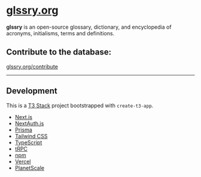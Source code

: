 # [glssry.org](https://glssry.org)

**glssry** is an open-source glossary, dictionary, and encyclopedia of acronyms, initialisms, terms and definitions.

## Contribute to the database:
[glssry.org/contribute](https://glssry.org/contribute)

---

## Development
This is a [T3 Stack](https://create.t3.gg/) project bootstrapped with `create-t3-app`.

- [Next.js](https://nextjs.org)
- [NextAuth.js](https://next-auth.js.org)
- [Prisma](https://prisma.io)
- [Tailwind CSS](https://tailwindcss.com)
- [TypeScript](https://www.typescriptlang.org)
- [tRPC](https://trpc.io)
- [npm](https://www.npmjs.com)
- [Vercel](https://vercel.com)
- [PlanetScale](https://planetscale.com)